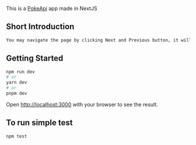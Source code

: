 This is a [PokeApi](https://andy-poke-api.netlify.app/) app made in NextJS

## Short Introduction

```bash
You may navigate the page by clicking Next and Previous button, it will load default 20 items but you may customize the number of pokemon items by entering number in the input field.
```

## Getting Started


```bash
npm run dev
# or
yarn dev
# or
pnpm dev
```

Open [http://localhost:3000](http://localhost:3000) with your browser to see the result.

## To run simple test


```bash
npm test
```